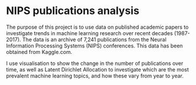 # NIPS publications analysis

The purpose of this project is to use data on published academic papers to investigate trends in machine learning research over recent decades (1987-2017). The data is an archive of 7,241 publications from the Neural Information Processing Systems (NIPS) conferences. This data has been obtained from Kaggle.com.

I use visualisation to show the change in the number of publications over time, as well as Latent Dirichlet Allocation to investigate which are the most prevalent machine learning topics, and how these vary from year to year.